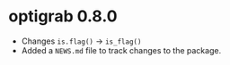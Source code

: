 # optigrab 0.8.0

* Changes `is.flag()` -> `is_flag()`
* Added a `NEWS.md` file to track changes to the package.
